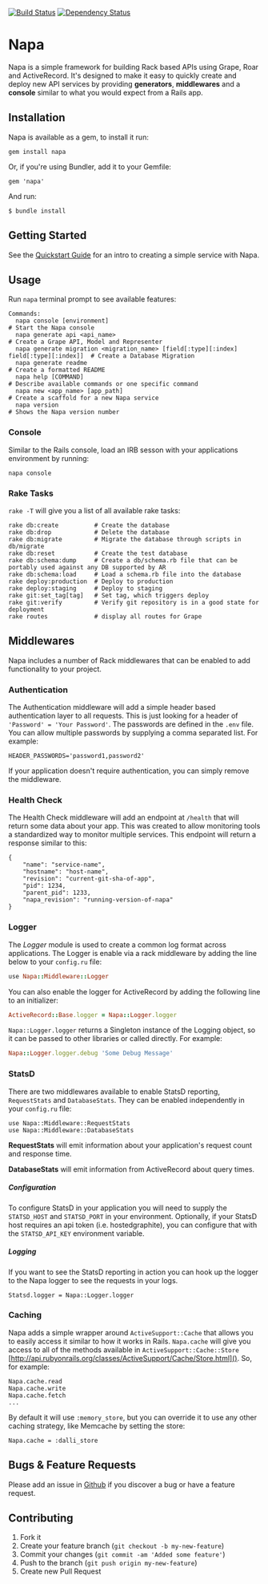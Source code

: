 [![Build Status](https://travis-ci.org/bellycard/napa.png?branch=master)](https://travis-ci.org/bellycard/napa)
[![Dependency Status](https://gemnasium.com/bellycard/napa.png)](https://gemnasium.com/bellycard/napa)

# Napa

Napa is a simple framework for building Rack based APIs using Grape, Roar and ActiveRecord. It's designed to make it easy to quickly create and deploy new API services by providing **generators**, **middlewares** and a **console** similar to what you would expect from a Rails app.

## Installation

Napa is available as a gem, to install it run:

```
gem install napa
```

Or, if you're using Bundler, add it to your Gemfile:

```
gem 'napa'
```

And run:

```
$ bundle install
```

## Getting Started

See the [Quickstart Guide](https://github.com/bellycard/napa/blob/master/docs/quickstart.md) for an intro to creating a simple service with Napa.

## Usage

Run `napa` terminal prompt to see available features:

```
Commands:
  napa console [environment]                                                            # Start the Napa console
  napa generate api <api_name>                                                          # Create a Grape API, Model and Representer
  napa generate migration <migration_name> [field[:type][:index] field[:type][:index]]  # Create a Database Migration
  napa generate readme                                                                  # Create a formatted README
  napa help [COMMAND]                                                                   # Describe available commands or one specific command
  napa new <app_name> [app_path]                                                        # Create a scaffold for a new Napa service
  napa version                                                                          # Shows the Napa version number
```


### Console
Similar to the Rails console, load an IRB sesson with your applications environment by running:

```
napa console
```

### Rake Tasks

`rake -T` will give you a list of all available rake tasks:

```
rake db:create          # Create the database
rake db:drop            # Delete the database
rake db:migrate         # Migrate the database through scripts in db/migrate
rake db:reset           # Create the test database
rake db:schema:dump     # Create a db/schema.rb file that can be portably used against any DB supported by AR
rake db:schema:load     # Load a schema.rb file into the database
rake deploy:production  # Deploy to production
rake deploy:staging     # Deploy to staging
rake git:set_tag[tag]   # Set tag, which triggers deploy
rake git:verify         # Verify git repository is in a good state for deployment
rake routes             # display all routes for Grape
```

## Middlewares
Napa includes a number of Rack middlewares that can be enabled to add functionality to your project.

### Authentication
The Authentication middleware will add a simple header based authentication layer to all requests. This is just looking for a header of `'Password' = 'Your Password'`. The passwords are defined in the `.env` file. You can allow multiple passwords by supplying a comma separated list. For example:

`HEADER_PASSWORDS='password1,password2'`

If your application doesn't require authentication, you can simply remove the middleware.

### Health Check
The Health Check middleware will add an endpoint at `/health` that will return some data about your app. This was created to allow monitoring tools a standardized way to monitor multiple services. This endpoint will return a response similar to this:

```
{
    "name": "service-name",
    "hostname": "host-name",
    "revision": "current-git-sha-of-app",
    "pid": 1234,
    "parent_pid": 1233,
    "napa_revision": "running-version-of-napa"
}
```

### Logger
The *Logger* module is used to create a common log format across applications. The Logger is enable via a rack middleware by adding the line below to your `config.ru` file:

```ruby
use Napa::Middleware::Logger
```

You can also enable the logger for ActiveRecord by adding the following line to an initializer:

```ruby
ActiveRecord::Base.logger = Napa::Logger.logger
```

`Napa::Logger.logger` returns a Singleton instance of the Logging object, so it can be passed to other libraries or called directly. For example:

```ruby
Napa::Logger.logger.debug 'Some Debug Message'
```
### StatsD
There are two middlewares available to enable StatsD reporting, `RequestStats` and `DatabaseStats`. They can be enabled independently in your `config.ru` file:

```
use Napa::Middleware::RequestStats
use Napa::Middleware::DatabaseStats
```

**RequestStats** will emit information about your application's request count and response time.

**DatabaseStats** will emit information from ActiveRecord about query times.

##### Configuration

To configure StatsD in your application you will need to supply the `STATSD_HOST` and `STATSD_PORT` in your environment. Optionally, if your StatsD host requires an api token (i.e. hostedgraphite), you can configure that with the `STATSD_API_KEY` environment variable.

##### Logging

If you want to see the StatsD reporting in action you can hook up the logger to the Napa logger to see the requests in your logs.

```
Statsd.logger = Napa::Logger.logger
```

### Caching

Napa adds a simple wrapper around `ActiveSupport::Cache` that allows you to easily access it similar to how it works in Rails. `Napa.cache` will give you access to all of the methods available in `ActiveSupport::Cache::Store` [http://api.rubyonrails.org/classes/ActiveSupport/Cache/Store.html](). So, for example:

```
Napa.cache.read
Napa.cache.write
Napa.cache.fetch
...
```

By default it will use `:memory_store`, but you can override it to use any other caching strategy, like Memcache by setting the store:

```
Napa.cache = :dalli_store
```

## Bugs & Feature Requests
Please add an issue in [Github](https://github.com/bellycard/napa/issues) if you discover a bug or have a feature request.

## Contributing

1. Fork it
2. Create your feature branch (`git checkout -b my-new-feature`)
3. Commit your changes (`git commit -am 'Added some feature'`)
4. Push to the branch (`git push origin my-new-feature`)
5. Create new Pull Request
